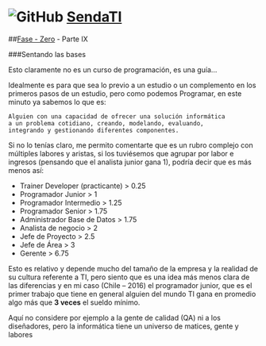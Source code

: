 # ![GitHub](https://github.com/favicon.ico) [SendaTI](https://github.com/silverfox78/SendaTI)

##[Fase - Zero](https://github.com/silverfox78/SendaTI/tree/master/Fase%20-%200) - Parte IX

###Sentando las bases

Esto claramente no es un curso de programación, es una guía…

Idealmente es para que sea lo previo a un estudio o un complemento en los primeros pasos de un estudio, pero como podemos Programar, en este minuto ya sabemos lo que es:

	Alguien con una capacidad de ofrecer una solución informática 
    a un problema cotidiano, creando, modelando, evaluando, 
    integrando y gestionando diferentes componentes.

Si no lo tenías claro, me permito comentarte que es un rubro complejo con múltiples labores y aristas, si los tuviésemos que agrupar por labor e ingresos (pensando que el analista junior gana 1), podría decir que es más menos así:

+ Trainer Developer (practicante) > 0.25
+ Programador Junior > 1
+ Programador Intermedio > 1.25
+ Programador Senior > 1.75
+ Administrador Base de Datos > 1.75
+ Analista de negocio > 2
+ Jefe de Proyecto > 2.5
+ Jefe de Área > 3
+ Gerente > 6.75

Esto es relativo y depende mucho del tamaño de la empresa y la realidad de su cultura referente a TI, pero siento que es una idea más menos clara de las diferencias y en mi caso (Chile – 2016) el programador junior, que es el primer trabajo que tiene en general alguien del mundo TI gana en promedio algo más que **3 veces** el sueldo mínimo.

Aquí no considere por ejemplo a la gente de calidad (QA) ni a los diseñadores, pero la informática tiene un universo de matices, gente y labores
